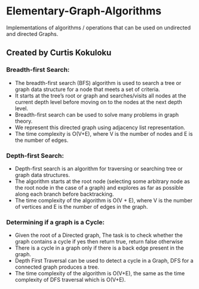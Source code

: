 # Elementary-Graph-Algorithms
Implementations of algorithms / operations that can be used on undirected and directed Graphs.

## Created by Curtis Kokuloku

### Breadth-first Search:

- The breadth-first search (BFS) algorithm is used to search a tree or graph data structure for a node that meets a set of criteria.
- It starts at the tree’s root or graph and searches/visits all nodes at the current depth level before moving on to the nodes at the next depth level. 
- Breadth-first search can be used to solve many problems in graph theory.
- We represent this directed graph using adjacency list representation.
- The time complexity is O(V+E), where V is the number of nodes and E is the number of edges.

### Depth-first Search:

- Depth-first search is an algorithm for traversing or searching tree or graph data structures.
- The algorithm starts at the root node (selecting some arbitrary node as the root node in the case of a graph) and explores as far as possible along each branch before backtracking.
- The time complexity of the algorithm is O(V + E), where V is the number of vertices and E is the number of edges in the graph.

### Determining if a graph is a Cycle:

- Given the root of a Directed graph, The task is to check whether the graph contains a cycle if yes then return true, return false otherwise
- There is a cycle in a graph only if there is a back edge present in the graph.
- Depth First Traversal can be used to detect a cycle in a Graph, DFS for a connected graph produces a tree.
- The time complexity of the algorithm is O(V+E), the same as the time complexity of DFS traversal which is O(V+E).
